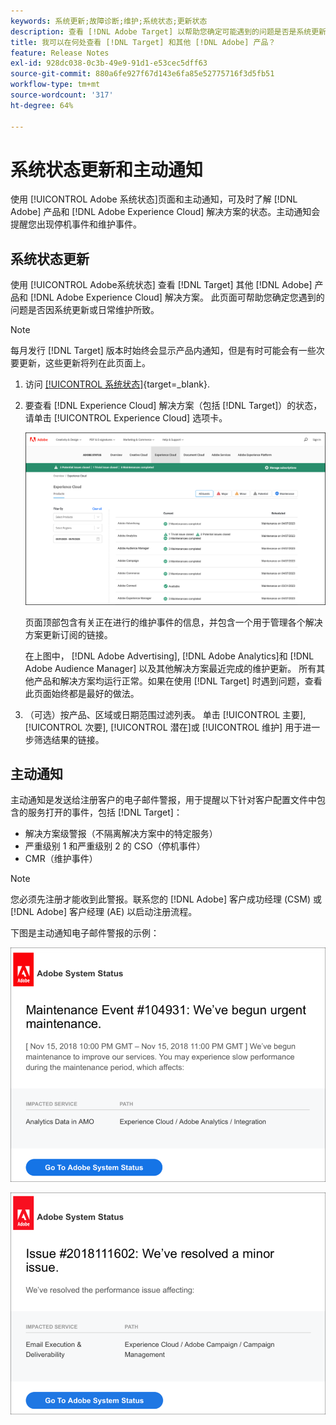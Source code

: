 ```yaml
---
keywords: 系统更新;故障诊断;维护;系统状态;更新状态
description: 查看 [!DNL Adobe Target] 以帮助您确定可能遇到的问题是否是系统更新或日常维护所致。
title: 我可以在何处查看 [!DNL Target] 和其他 [!DNL Adobe] 产品？
feature: Release Notes
exl-id: 928dc038-0c3b-49e9-91d1-e53cec5dff63
source-git-commit: 880a6fe927f67d143e6fa85e52775716f3d5fb51
workflow-type: tm+mt
source-wordcount: '317'
ht-degree: 64%

---
```


# 系统状态更新和主动通知

使用 [!UICONTROL Adobe 系统状态]页面和主动通知，可及时了解 [!DNL Adobe] 产品和 [!DNL Adobe Experience Cloud] 解决方案的状态。主动通知会提醒您出现停机事件和维护事件。

## 系统状态更新

使用 [!UICONTROL Adobe系统状态] 查看 [!DNL Target] 其他 [!DNL Adobe] 产品和 [!DNL Adobe Experience Cloud] 解决方案。 此页面可帮助您确定您遇到的问题是否因系统更新或日常维护所致。

>[!NOTE]
>
>每月发行 [!DNL Target] 版本时始终会显示产品内通知，但是有时可能会有一些次要更新，这些更新将列在此页面上。

1. 访问 [[!UICONTROL 系统状态]](https://status.adobe.com/){target=_blank}.

1. 要查看 [!DNL Experience Cloud] 解决方案（包括 [!DNL Target]）的状态，请单击 [!UICONTROL Experience Cloud] 选项卡。

   ![system_status 图像](assets/system_status.png)

   页面顶部包含有关正在进行的维护事件的信息，并包含一个用于管理各个解决方案更新订阅的链接。

   在上图中， [!DNL Adobe Advertising], [!DNL Adobe Analytics]和 [!DNL Adobe Audience Manager] 以及其他解决方案最近完成的维护更新。 所有其他产品和解决方案均运行正常。如果在使用 [!DNL Target] 时遇到问题，查看此页面始终都是最好的做法。

1. （可选）按产品、区域或日期范围过滤列表。 单击 [!UICONTROL 主要], [!UICONTROL 次要], [!UICONTROL 潜在]或 [!UICONTROL 维护] 用于进一步筛选结果的链接。

## 主动通知

主动通知是发送给注册客户的电子邮件警报，用于提醒以下针对客户配置文件中包含的服务打开的事件，包括 [!DNL Target]：

* 解决方案级警报（不隔离解决方案中的特定服务）
* 严重级别 1 和严重级别 2 的 CSO（停机事件）
* CMR（维护事件）

>[!NOTE]
>
>您必须先注册才能收到此警报。联系您的 [!DNL Adobe] 客户成功经理 (CSM) 或 [!DNL Adobe] 客户经理 (AE) 以启动注册流程。

下图是主动通知电子邮件警报的示例：

![主动通知 1](/help/main/r-release-notes/assets/proactive-notification-1.png)

![主动通知 2](/help/main/r-release-notes/assets/proactive-notification-2.png)

